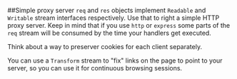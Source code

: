 ##Simple proxy server
`req` and `res` objects implement `Readable` and `Writable` stream interfaces respectively. Use that to right a simple HTTP proxy server. Keep in mind that if you use `http` or `express` some parts of the `req` stream will be consumed by the time your handlers get executed.

Think about a way to preserver cookies for each client separately.

You can use a `Transform` stream to "fix" links on the page to point to your server, so you can use it for continuous browsing sessions.

